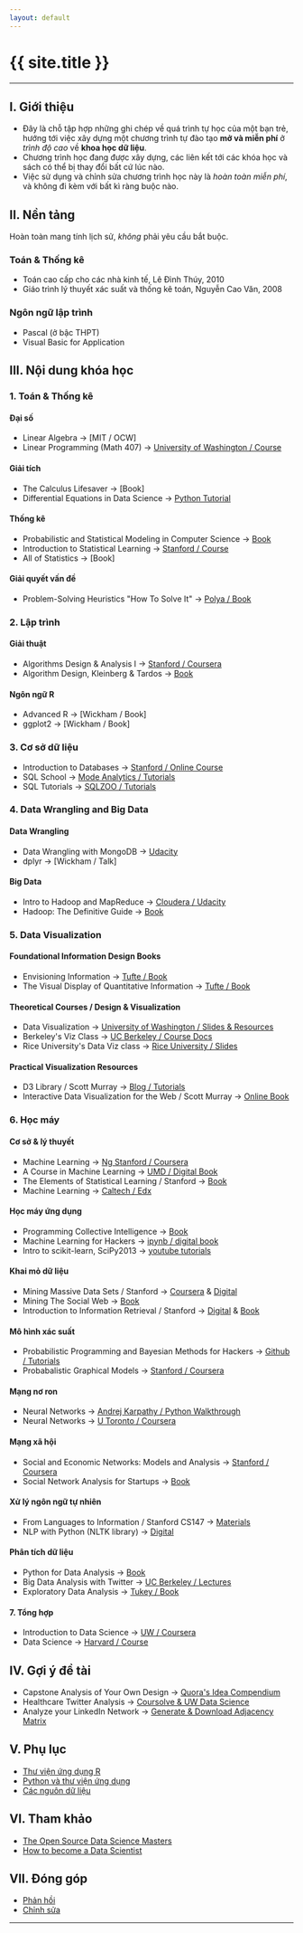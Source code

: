 ```yaml
---
layout: default
---
```


# {{ site.title }}

---

## I. Giới thiệu

- Đây là chỗ tập hợp những ghi chép về quá trình tự học của một bạn trẻ, hướng tới việc xây dựng một chương trình tự đào tạo **mở và miễn phí** ở _trình độ cao_ về **khoa học dữ liệu**.
- Chương trình học đang được xây dựng, các liên kết tới các khóa học và sách có thể bị thay đổi bất cứ lúc nào.
- Việc sử dụng và chỉnh sửa chương trình học này là _hoàn toàn miễn phí_, và không đi kèm với bất kì ràng buộc nào.

## II. Nền tảng

Hoàn toàn mang tính lịch sử, _không_ phải yêu cầu bắt buộc.

### Toán & Thống kê
- Toán cao cấp cho các nhà kinh tế, Lê Đình Thúy, 2010
- Giáo trình lý thuyết xác suất và thống kê toán, Nguyễn Cao Văn, 2008

### Ngôn ngữ lập trình
- Pascal (ở bậc THPT)
- Visual Basic for Application

## III. Nội dung khóa học

### 1. Toán & Thống kê

#### Đại số
- Linear Algebra &rarr; [MIT / OCW]
- Linear Programming (Math 407) &rarr; [University of Washington / Course](http://bit.ly/course-uw-linearprogramming)

#### Giải tích
- The Calculus Lifesaver &rarr; [Book]
- Differential Equations in Data Science &rarr; [Python Tutorial](http://bit.ly/ipynb-differentialeq)

#### Thống kê
- Probabilistic and Statistical Modeling in Computer Science &rarr; [Book](http://heather.cs.ucdavis.edu/probstatbook)
- Introduction to Statistical Learning &rarr; [Stanford / Course](https://class.stanford.edu/courses/HumanitiesandScience/StatLearning/Winter2015/about)
- All of Statistics &rarr; [Book]

#### Giải quyết vấn đề
- Problem-Solving Heuristics "How To Solve It" &rarr; [Polya / Book](http://amzn.to/1mqJRSi)

### 2. Lập trình

#### Giải thuật
- Algorithms Design & Analysis I &rarr; [Stanford / Coursera](http://bit.ly/coursera-algo)
- Algorithm Design, Kleinberg & Tardos &rarr; [Book](http://amzn.to/1iMnWm5)

#### Ngôn ngữ R
- Advanced R &rarr; [Wickham / Book]
- ggplot2 &rarr; [Wickham / Book]

### 3. Cơ sở dữ liệu

- Introduction to Databases &rarr; [Stanford / Online Course](https://class.stanford.edu/courses/DB/2014/SelfPaced/about)
- SQL School &rarr; [Mode Analytics / Tutorials](http://sqlschool.modeanalytics.com/)
- SQL Tutorials &rarr; [SQLZOO / Tutorials](http://sqlzoo.net/wiki/Main_Page)

### 4. Data Wrangling and Big Data

#### Data Wrangling
- Data Wrangling with MongoDB &rarr; [Udacity](https://www.udacity.com/course/ud032)
- dplyr &rarr; [Wickham / Talk]

#### Big Data
- Intro to Hadoop and MapReduce &rarr; [Cloudera / Udacity](https://www.udacity.com/course/ud617)
- Hadoop: The Definitive Guide &rarr; [Book](http://amzn.to/1i7wgLv)

### 5. Data Visualization

#### Foundational Information Design Books
- Envisioning Information &rarr; [Tufte / Book](http://amzn.to/Sn0QI4)
- The Visual Display of Quantitative Information &rarr; [Tufte / Book](http://amzn.to/1q5FB91)

#### Theoretical Courses / Design & Visualization
- Data Visualization &rarr; [University of Washington / Slides & Resources](http://bit.ly/uw-dataviz)
- Berkeley's Viz Class &rarr; [UC Berkeley / Course Docs](http://bit.ly/cal-viz)
- Rice University's Data Viz class &rarr; [Rice University / Slides](http://bit.ly/riceu-viz)

#### Practical Visualization Resources
- D3 Library / Scott Murray &rarr; [Blog / Tutorials](http://bit.ly/tut-scottmurray-d3)
- Interactive Data Visualization for the Web / Scott Murray &rarr; [Online Book](bit.ly/interactive-data-viz-web)

### 6. Học máy

#### Cơ sở & lý thuyết
- Machine Learning &rarr; [Ng Stanford / Coursera](http://bit.ly/stanford-ml)
- A Course in Machine Learning &rarr; [UMD / Digital Book](http://ciml.info/)
- The Elements of Statistical Learning / Stanford &rarr; [Book](http://bit.ly/ebook-elemstatlearn)
- Machine Learning &rarr; [Caltech / Edx](http://bit.ly/caltech-ml)

#### Học máy ứng dụng
- Programming Collective Intelligence &rarr; [Book](http://amzn.to/1mqxYqW)
- Machine Learning for Hackers &rarr; [ipynb / digital book](http://nbviewer.ipython.org/github/carljv/Will_it_Python/blob/master/MLFH/CH1/chapter1.ipynb)
- Intro to scikit-learn, SciPy2013 &rarr; [youtube tutorials](http://bit.ly/scikit-video-tuts)

#### Khai mỏ dữ liệu
- Mining Massive Data Sets / Stanford &rarr; [Coursera](https://www.coursera.org/course/mmds) & [Digital](http://bit.ly/ebook-miningmassivedata)
- Mining The Social Web &rarr; [Book](http://amzn.to/1mqxAsB)
- Introduction to Information Retrieval / Stanford &rarr; [Digital](http://bit.ly/ebook-stanford-inforetrieval) &  [Book](http://amzn.to/1mWbnUT)

#### Mô hình xác suất
- Probabilistic Programming and Bayesian Methods for Hackers &rarr; [Github / Tutorials](http://bit.ly/ipnb-probabilisticprogramming)
- Probabalistic Graphical Models &rarr; [Stanford / Coursera](http://bit.ly/stanford-pgm)

#### Mạng nơ ron
- Neural Networks &rarr; [Andrej Karpathy / Python Walkthrough](http://karpathy.github.io/neuralnets/)
- Neural Networks &rarr; [U Toronto / Coursera](http://bit.ly/utoronto-neuralnets)

#### Mạng xã hội
- Social and Economic Networks: Models and Analysis &rarr; [Stanford / Coursera](http://bit.ly/stanford-socialeconnetworks)
- Social Network Analysis for Startups &rarr; [Book](http://amzn.to/1jySCCT)

#### Xử lý ngôn ngữ tự nhiên
- From Languages to Information / Stanford CS147 &rarr; [Materials](http://web.stanford.edu/class/cs124/)
- NLP with Python (NLTK library) &rarr; [Digital](http://bit.ly/ebook-nltk)

#### Phân tích dữ liệu
- Python for Data Analysis &rarr; [Book](http://amzn.to/Q2pI5I)
- Big Data Analysis with Twitter &rarr; [UC Berkeley / Lectures](http://bit.ly/cal-course-bigdatatwitter)
- Exploratory Data Analysis &rarr; [Tukey / Book](http://amzn.to/1kNUEPa)

#### 7. Tổng hợp
- Introduction to Data Science &rarr; [UW / Coursera](https://www.coursera.org/course/datasci)
- Data Science &rarr; [Harvard / Course](http://cs109.github.io/2014/)

## IV. Gợi ý đề tài

- Capstone Analysis of Your Own Design &rarr; [Quora's Idea Compendium](http://bit.ly/quora-toyproblems)
- Healthcare Twitter Analysis &rarr; [Coursolve & UW Data Science](http://bit.ly/project-healthcare-twitter-analysis)
- Analyze your LinkedIn Network &rarr; [Generate & Download Adjacency Matrix](http://socilab.com/)

## V. Phụ lục

- [Thư viện ứng dụng R](r.html)
- [Python và thư viện ứng dụng](python.html)
- [Các nguôn dữ liệu](datasets.html)

## VI. Tham khảo

- [The Open Source Data Science Masters](http://datasciencemasters.org/)
- [How to become a Data Scientist](http://blog.datacamp.com/how-to-become-a-data-scientist/)

## VII. Đóng góp

- [Phản hồi](https://github.com/khdl/khdl.github.io/issues/new)
- [Chỉnh sửa](https://github.com/khdl/khdl.github.io/edit/master/index.md)

---
